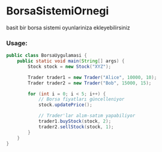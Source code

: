# BorsaSistemiOrnegi
basit bir borsa sistemi  oyunlariniza ekleyebilirsiniz


### Usage:
```Java
public class BorsaUygulamasi {
    public static void main(String[] args) {
        Stock stock = new Stock("XYZ");

        Trader trader1 = new Trader("Alice", 10000, 10);
        Trader trader2 = new Trader("Bob", 15000, 15);

        for (int i = 0; i < 5; i++) {
            // Borsa fiyatları güncelleniyor
            stock.updatePrice();

            // Trader'lar alım-satım yapabiliyor
            trader1.buyStock(stock, 2);
            trader2.sellStock(stock, 1);
        }
    }
}
```
